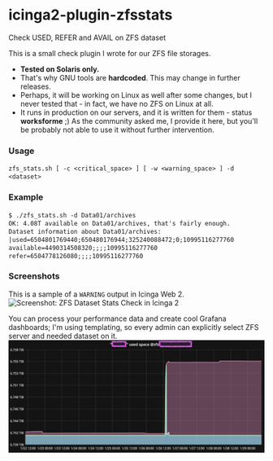 # icinga2-plugin-zfsstats
Check USED, REFER and AVAIL on ZFS dataset

This is a small check plugin I wrote for our ZFS file storages.
* **Tested on Solaris only.**
* That's why GNU tools are **hardcoded**. This may change in further releases.
* Perhaps, it will be working on Linux as well after some changes, but I never tested that - in fact, we have no ZFS on Linux at all.
* It runs in production on our servers, and it is written for them - status **worksforme** ;) As the community asked me, I provide it here, but you'll be probably not able to use it without further intervention.

### Usage
```
zfs_stats.sh [ -c <critical_space> ] [ -w <warning_space> ] -d <dataset>
```

### Example
```
$ ./zfs_stats.sh -d Data01/archives
OK: 4.08T available on Data01/archives, that's fairly enough.
Dataset information about Data01/archives:
|used=6504801769440;650480176944;325240088472;0;10995116277760 available=4490314508320;;;;10995116277760 refer=6504778126080;;;;10995116277760
```

### Screenshots
This is a sample of a `WARNING` output in Icinga Web 2.
![Screenshot: ZFS Dataset Stats Check in Icinga 2](img/zfstats-IcingaWeb2.jpg)

You can process your performance data and create cool Grafana dashboards; I'm using templating, so every admin can explicitly select ZFS server and needed dataset on it.
![Screenshot: ZFS Dataset Stats Check in Grafana](img/zfsstats-Grafana.jpg)
